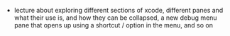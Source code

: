 
- lecture about exploring different sections of xcode, different panes and what their use is, and how they can be collapsed, a new debug menu pane that opens up using a shortcut / option in the menu, and so on